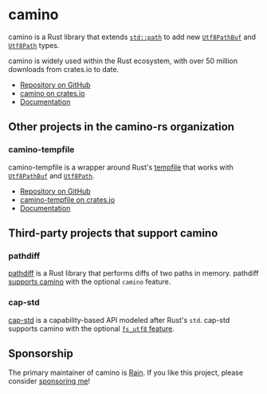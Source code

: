 # camino

camino is a Rust library that extends
[`std::path`](https://doc.rust-lang.org/std/path/struct.Path.html) to add new
[`Utf8PathBuf`] and
[`Utf8Path`] types.

camino is widely used within the Rust ecosystem, with over 50 million downloads from crates.io to date.

* [Repository on GitHub](https://github.com/camino-rs/camino)
* [camino on crates.io](https://crates.io/crates/camino/)
* [Documentation](https://docs.rs/camino)

## Other projects in the camino-rs organization

### camino-tempfile

camino-tempfile is a wrapper around Rust's [tempfile](https://docs.rs/tempfile/latest/tempfile/) that works with [`Utf8PathBuf`] and [`Utf8Path`].

* [Repository on GitHub](https://github.com/camino-rs/camino-tempfile)
* [camino-tempfile on crates.io](https://crates.io/crates/camino-tempfile/)
* [Documentation](https://docs.rs/camino-tempfile)

## Third-party projects that support camino

### pathdiff

[pathdiff](https://docs.rs/pathdiff) is a Rust library that performs diffs of two paths in memory. pathdiff [supports camino](https://docs.rs/pathdiff/latest/pathdiff/fn.diff_utf8_paths.html) with the optional `camino` feature.

### cap-std

[cap-std](https://docs.rs/cap-std) is a capability-based API modeled after Rust's `std`. cap-std supports camino with the optional [`fs_utf8` feature](https://docs.rs/cap-std/latest/cap_std/fs_utf8).

## Sponsorship

The primary maintainer of camino is [Rain](https://github.com/sunshowers). If you like this project, please consider [sponsoring me](https://github.com/sponsors/sunshowers)!

[`Utf8PathBuf`]: https://docs.rs/camino/latest/camino/struct.Utf8PathBuf.html
[`Utf8Path`]: https://docs.rs/camino/latest/camino/struct.Utf8Path.html
